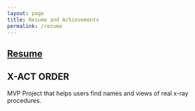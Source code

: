 ```yaml
---
layout: page
title: Resume and Achievements
permalink: /resume
---
```


## [Resume](https://docs.google.com/document/d/15nTaWPE7AvWEtenmLM58P_FYqlmgJ8I486jKoKJy9tM/edit?usp=sharing)

## X-ACT ORDER
MVP Project that helps users find names and views of real x-ray procedures.
